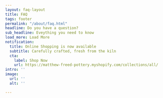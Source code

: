 ```yaml
---
layout: faq-layout
title: FAQ
tags: footer
permalink: "/about/faq.html"
headline: Do you have a question?
sub_headline: Eveything you need to know
load_more: Load More
notification:
  title: Online Shopping is now available
  subtitle: Carefully crafted, fresh from the kiln
  cta:
    label: Shop Now
    url: https://matthew-freed-pottery.myshopify.com/collections/all/
intro: ''
image:
  url: ''
  alt: ''

---
```


